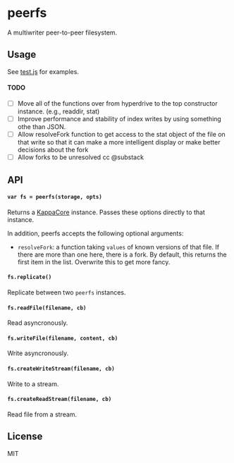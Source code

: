 # peerfs

A multiwriter peer-to-peer filesystem.

## Usage

See [test.js](test.js) for examples.

#### TODO

- [ ] Move all of the functions over from hyperdrive to the top constructor instance. (e.g., readdir, stat)
- [ ] Improve performance and stability of index writes by using something othe
  than JSON.
- [ ] Allow resolveFork function to get access to the stat object of the file
  on that write so that it can make a more intelligent display or make better
decisions about the fork
- [ ] Allow forks to be unresolved cc @substack

## API

#### ```var fs = peerfs(storage, opts)```

Returns a [KappaCore](kappa-db/kappa-core) instance. Passes these options directly to that instance. 

In addition, peerfs accepts the following optional arguments:

* `resolveFork`: a function taking `values` of known versions of that file. If there are more than one here, there is a fork. By default, this returns the first item in the list. Overwrite this to get more fancy. 

#### ```fs.replicate()```

Replicate between two `peerfs` instances.

#### ```fs.readFile(filename, cb)```

Read asyncronously.

#### ```fs.writeFile(filename, content, cb)```

Write asyncronously.

#### ```fs.createWriteStream(filename, cb)```

Write to a stream.

#### ```fs.createReadStream(filename, cb)```

Read file from a stream.

## License

MIT


